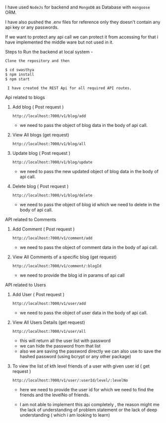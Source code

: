 I have used ```NodeJs``` for backend and ```MongoDB``` as Database with ```mongoose``` ORM.

I have also pushed the .env files for reference only they doesn't contain any api key or any passwords.

If we want to protect any api call we can protect it from accessing for that i have implemented the middle ware but not used in it.

 Steps to Run the backend at local system -

 ```js
 Clone the repository and then 

 $ cd swasthya
 $ npm install
 $ npm start

 ```


 ```  I have created the REST Api for all required API routes. ```

Api related to blogs
1. Add blog ( Post request ) 

     ``` http://localhost:7000/v1/blog/add ```

   - we need to pass the object of blog data in the body of api call.


2. View All blogs (get request)
    
    ``` http://localhost:7000/v1/blog/all ```


3. Update blog ( Post request ) 

     ``` http://localhost:7000/v1/blog/update ```

   - we need to pass the new updated object of blog data in the body of api call.

4. Delete blog ( Post request ) 

     ``` http://localhost:7000/v1/blog/delete ```

   - we need to pass the object of blog id which we need to delete  in the body of api call.


API related to Comments

1. Add Comment ( Post request ) 

     ``` http://localhost:7000/v1/comment/add ```

   - we need to pass the object of comment data in the body of api call.


2. View All Comments of a specific blog (get request)
    
    ``` http://localhost:7000/v1/comment/:blogId ```
    - we need to provide the blog id in params of api call


API related to Users

1. Add User ( Post request ) 

     ``` http://localhost:7000/v1/user/add ```

   - we need to pass the object of user data in the body of api call.


2. View All Users Details (get request)
    
    ``` http://localhost:7000/v1/user/all ```
    - this will return all the user list with password 
    - we can hide the password from that list
    - also we are saving the password directly we can also use to save the hashed password (using bcrypt or any other package)

3. To view the list of kth level friends of a user with given user id ( get request )

   ``` http://localhost:7000/v1/user/:userId/level/:levelNo ```

   - here we need to provide the user id for which we need to find the friends and the levelNo of friends.

   - I am not able to implement this api completely , the reason might me the lack of understanding of problem statement or the lack of deep understanding ( which i am looking to learn)


    